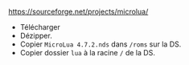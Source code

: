 https://sourceforge.net/projects/microlua/
- Télécharger
- Dézipper. 
- Copier `MicroLua 4.7.2.nds` dans `/roms` sur la DS.
- Copier dossier `lua` à la racine `/` de la DS.
